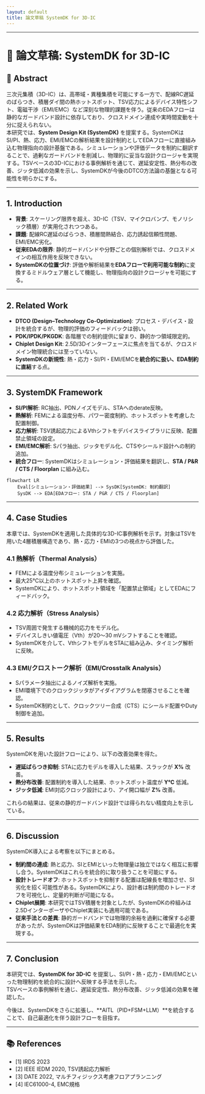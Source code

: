 ```yaml
---
layout: default
title: 論文草稿 SystemDK for 3D-IC
---
```


---

# 📄 論文草稿: SystemDK for 3D-IC  

## 📝 Abstract
三次元集積（3D-IC）は、高帯域・異種集積を可能にする一方で、配線RC遅延のばらつき、積層ダイ間の熱ホットスポット、TSV応力によるデバイス特性シフト、電磁干渉（EMI/EMC）など深刻な物理的課題を伴う。従来のEDAフローは静的なガードバンド設計に依存しており、クロスドメイン連成や実時間変動を十分に捉えられない。  
本研究では、**System Design Kit (SystemDK)** を提案する。SystemDKはSI/PI、熱、応力、EMI/EMCの解析結果を設計制約としてEDAフローに直接組み込む物理指向の設計基盤である。シミュレーションや評価データを制約に翻訳することで、過剰なガードバンドを削減し、物理的に妥当な設計クロージャを実現する。TSVベースの3D-ICにおける事例解析を通じて、遅延安定性、熱分布の改善、ジッタ低減の効果を示し、SystemDKが今後のDTCO方法論の基盤となる可能性を明らかにする。

---

## 1. Introduction
- **背景**: スケーリング限界を超え、3D-IC（TSV、マイクロバンプ、モノリシック積層）が実用化されつつある。  
- **課題**: 配線RC遅延のばらつき、積層間熱結合、応力誘起信頼性問題、EMI/EMC劣化。  
- **従来EDAの限界**: 静的ガードバンドや分野ごとの個別解析では、クロスドメインの相互作用を反映できない。  
- **SystemDKの位置づけ**: 評価や解析結果を**EDAフローで利用可能な制約**に変換するミドルウェア層として機能し、物理指向の設計クロージャを可能にする。

---

## 2. Related Work
- **DTCO (Design–Technology Co-Optimization)**: プロセス・デバイス・設計を統合するが、物理的評価のフィードバックは弱い。  
- **PDK/IPDK/PKGDK**: 各階層での制約提供に留まり、静的かつ領域限定的。  
- **Chiplet Design Kit**: 2.5D/3Dインターフェースに焦点を当てるが、クロスドメイン物理統合には至っていない。  
- **SystemDKの新規性**: 熱・応力・SI/PI・EMI/EMCを**統合的に扱い、EDA制約に直結**する点。

---

## 3. SystemDK Framework
- **SI/PI解析**: RC抽出、PDNノイズモデル、STAへのderate反映。  
- **熱解析**: FEMによる温度分布、パワー密度制約、ホットスポットを考慮した配置制御。  
- **応力解析**: TSV誘起応力によるVthシフトをデバイスライブラリに反映、配置禁止領域の設定。  
- **EMI/EMC解析**: Sパラ抽出、ジッタモデル化、CTSやシールド設計への制約追加。  
- **統合フロー**: SystemDKはシミュレーション・評価結果を翻訳し、**STA / P&R / CTS / Floorplan** に組み込む。

```mermaid
flowchart LR
    Eval[シミュレーション・評価結果] --> SysDK[SystemDK: 制約翻訳]
    SysDK --> EDA[EDAフロー: STA / P&R / CTS / Floorplan]
```

---

## 4. Case Studies

本章では、SystemDKを適用した具体的な3D-IC事例解析を示す。対象はTSVを用いた4層積層構造であり、熱・応力・EMIの3つの視点から評価した。

### 4.1 熱解析（Thermal Analysis）
- FEMによる温度分布シミュレーションを実施。  
- 最大25℃以上のホットスポット上昇を確認。  
- SystemDKにより、ホットスポット領域を「配置禁止領域」としてEDAにフィードバック。  

### 4.2 応力解析（Stress Analysis）
- TSV周囲で発生する機械的応力をモデル化。  
- デバイスしきい値電圧（Vth）が20〜30 mVシフトすることを確認。  
- SystemDKを介して、VthシフトモデルをSTAに組み込み、タイミング解析に反映。  

### 4.3 EMI/クロストーク解析（EMI/Crosstalk Analysis）
- Sパラメータ抽出によるノイズ解析を実施。  
- EMI環境下でのクロックジッタがアイダイアグラムを閉塞させることを確認。  
- SystemDK制約として、クロックツリー合成（CTS）にシールド配置やDuty制御を追加。  

---

## 5. Results

SystemDKを用いた設計フローにより、以下の改善効果を得た。

- **遅延ばらつき抑制**: STAに応力モデルを導入した結果、スラックが **X%** 改善。  
- **熱分布改善**: 配置制約を導入した結果、ホットスポット温度が **Y℃** 低減。  
- **ジッタ低減**: EMI対応クロック設計により、アイ開口幅が **Z%** 改善。  

これらの結果は、従来の静的ガードバンド設計では得られない精度向上を示している。

---

## 6. Discussion

SystemDK導入による考察を以下にまとめる。

- **制約間の連成**: 熱と応力、SIとEMIといった物理量は独立ではなく相互に影響し合う。SystemDKはこれらを統合的に取り扱うことを可能にする。  
- **設計トレードオフ**: ホットスポットを抑制する配置は配線長を増加させ、SI劣化を招く可能性がある。SystemDKにより、設計者は制約間のトレードオフを可視化し、定量的判断が可能になる。  
- **Chiplet展開**: 本研究ではTSV積層を対象としたが、SystemDKの枠組みは2.5DインターポーザやChiplet実装にも適用可能である。  
- **従来手法との差異**: 静的ガードバンドでは物理的余裕を過剰に確保する必要があったが、SystemDKは評価結果をEDA制約に反映することで最適化を実現する。  

---

## 7. Conclusion

本研究では、**SystemDK for 3D-IC** を提案し、SI/PI・熱・応力・EMI/EMCといった物理制約を統合的に設計へ反映する手法を示した。  
TSVベースの事例解析を通じ、遅延安定性、熱分布改善、ジッタ低減の効果を確認した。  

今後は、SystemDKをさらに拡張し、**AITL（PID+FSM+LLM）**を統合することで、自己最適化を伴う設計フローを目指す。

---

## 📚 References
- [1] IRDS 2023  
- [2] IEEE IEDM 2020, TSV誘起応力解析  
- [3] DATE 2022, マルチフィジックス考慮フロアプランニング  
- [4] IEC61000-4, EMC規格

